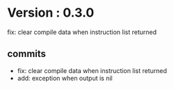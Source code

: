 # Version : 0.3.0

fix: clear compile data when instruction list returned

## commits

* fix: clear compile data when instruction list returned
* add: exception when output is nil

